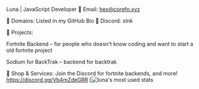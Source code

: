 Luna | JavaScript Developer
🔹 Email: hex@corefn.xyz 

🔹 Domains: Listed in my GitHub Bio 🔹 Discord: xlnk


🚀 Projects:

Fortnite Backend – for people who doesn't know coding and want to start a old fortnite project

Sodium for BackTrak – backend for backtrak

🛒 Shop & Services: Join the Discord for  fortnite backends, and more!
https://discord.gg/Vb4mZdeGRR
[![luna's most used stats](https://github-readme-stats.vercel.app/api/top-langs/?username=hexlunapng&layout=compact&theme=highcontrast&hide_border=true)
